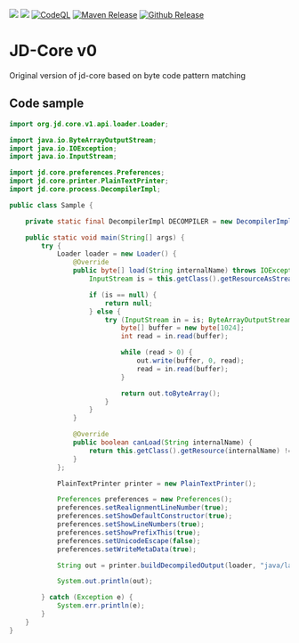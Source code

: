 [![](https://jitpack.io/v/nbauma109/jd-core-v0.svg)](https://jitpack.io/#nbauma109/jd-core-v0)
[![](https://jitci.com/gh/nbauma109/jd-core-v0/svg)](https://jitci.com/gh/nbauma109/jd-core-v0)
[![CodeQL](https://github.com/nbauma109/jd-core-v0/actions/workflows/codeql-analysis.yml/badge.svg?branch=master)](https://github.com/nbauma109/jd-core-v0/actions/workflows/codeql-analysis.yml)
[![Maven Release](https://github.com/nbauma109/jd-core-v0/actions/workflows/maven.yml/badge.svg)](https://github.com/nbauma109/jd-core-v0/actions/workflows/maven.yml)
[![Github Release](https://github.com/nbauma109/jd-core-v0/actions/workflows/release.yml/badge.svg)](https://github.com/nbauma109/jd-core-v0/actions/workflows/release.yml)

# JD-Core v0

Original version of jd-core based on byte code pattern matching

## Code sample

```java
import org.jd.core.v1.api.loader.Loader;

import java.io.ByteArrayOutputStream;
import java.io.IOException;
import java.io.InputStream;

import jd.core.preferences.Preferences;
import jd.core.printer.PlainTextPrinter;
import jd.core.process.DecompilerImpl;

public class Sample {

    private static final DecompilerImpl DECOMPILER = new DecompilerImpl();

    public static void main(String[] args) {
        try {
            Loader loader = new Loader() {
                @Override
                public byte[] load(String internalName) throws IOException {
                    InputStream is = this.getClass().getResourceAsStream(internalName);

                    if (is == null) {
                        return null;
                    } else {
                        try (InputStream in = is; ByteArrayOutputStream out = new ByteArrayOutputStream()) {
                            byte[] buffer = new byte[1024];
                            int read = in.read(buffer);

                            while (read > 0) {
                                out.write(buffer, 0, read);
                                read = in.read(buffer);
                            }

                            return out.toByteArray();
                        }
                    }
                }

                @Override
                public boolean canLoad(String internalName) {
                    return this.getClass().getResource(internalName) != null;
                }
            };

            PlainTextPrinter printer = new PlainTextPrinter();

            Preferences preferences = new Preferences();
            preferences.setRealignmentLineNumber(true);
            preferences.setShowDefaultConstructor(true);
            preferences.setShowLineNumbers(true);
            preferences.setShowPrefixThis(true);
            preferences.setUnicodeEscape(false);
            preferences.setWriteMetaData(true);

            String out = printer.buildDecompiledOutput(loader, "java/lang/String", preferences, DECOMPILER);

            System.out.println(out);

        } catch (Exception e) {
            System.err.println(e);
        }
    }
}
```
